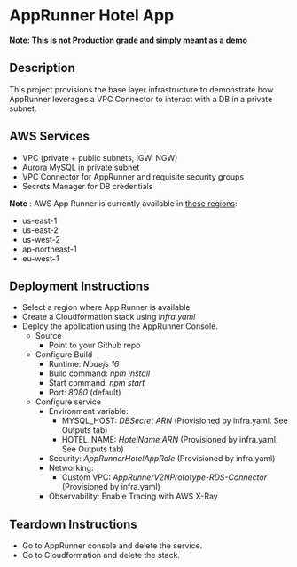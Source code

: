 # AppRunner Hotel App

**Note: This is not Production grade and simply meant as a demo**

## Description

This project provisions the base layer infrastructure to demonstrate how AppRunner leverages a VPC Connector to interact with a DB in a private subnet.

## AWS Services

* VPC (private + public subnets, IGW, NGW)
* Aurora MySQL in private subnet
* VPC Connector for AppRunner and requisite security groups
* Secrets Manager for DB credentials

**Note** : AWS App Runner is currently available in [these regions](https://docs.aws.amazon.com/general/latest/gr/apprunner.html):
- us-east-1
- us-east-2
- us-west-2
- ap-northeast-1
- eu-west-1

## Deployment Instructions
- Select a region where App Runner is available
- Create a Cloudformation stack using *infra.yaml*  
- Deploy the application using the AppRunner Console.
  - Source
    - Point to your Github repo
  - Configure Build
    - Runtime: *Nodejs 16*
    - Build command:  *npm install*
    - Start command: *npm start*
    - Port: *8080* (default) 
  - Configure service
    - Environment variable:
      - MYSQL_HOST: *DBSecret ARN* (Provisioned by infra.yaml. See Outputs tab)
      - HOTEL_NAME: *HotelName ARN* (Provisioned by infra.yaml. See Outputs tab)
    - Security: *AppRunnerHotelAppRole* (Provisioned by infra.yaml)
    - Networking: 
      - Custom VPC: *AppRunnerV2NPrototype-RDS-Connector* (Provisioned by infra.yaml)
    - Observability: Enable Tracing with AWS X-Ray

## Teardown Instructions

- Go to AppRunner console and delete the service.
- Go to Cloudformation and delete the stack.

